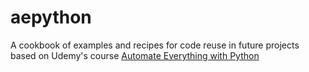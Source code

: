 # aepython

A cookbook of examples and recipes for code reuse in future projects based on Udemy's course [Automate Everything with Python](https://www.udemy.com/course/automate-everything-with-python/)
